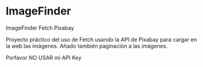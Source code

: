 # ImageFinder
ImageFinder Fetch Pixabay

Proyecto práctico del uso de Fetch usando la API de Pixabay para cargar en la web las imágenes. 
Añado también paginación a las imágenes. 

Porfavor NO USAR mi API Key
